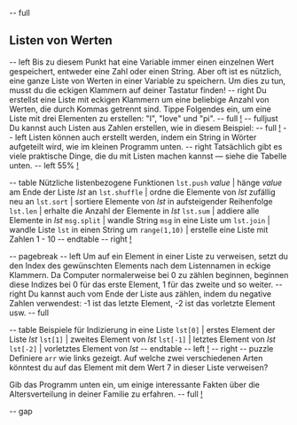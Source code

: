 -- full
## Listen von Werten
-- left
Bis zu diesem Punkt hat eine Variable immer einen einzelnen Wert gespeichert, entweder eine Zahl oder einen String. Aber oft ist es nützlich, eine ganze Liste von Werten in einer Variable zu speichern. Um dies zu tun, musst du die eckigen Klammern auf deiner Tastatur finden!
-- right
Du erstellst eine Liste mit eckigen Klammern um eine beliebige Anzahl von Werten, die durch Kommas getrennt sind.
Tippe Folgendes ein, um eine Liste mit drei Elementen zu erstellen: "I", "love" und "pi".
-- full
[!](p28-IlovepiCode.png)
-- fulljust
Du kannst auch Listen aus Zahlen erstellen, wie in diesem Beispiel:
-- full
[!](p28-primesCode.png)
-- left
Listen können auch erstellt werden, indem ein String in Wörter aufgeteilt wird, wie im kleinen Programm unten.
-- right
Tatsächlich gibt es viele praktische Dinge, die du mit Listen machen kannst — siehe die Tabelle unten.
-- left 55%
[!](p28-listing1.png)

-- table
Nützliche listenbezogene Funktionen
`lst.push` _value_ | hänge _value_ am Ende der Liste _lst_ an
`lst.shuffle` | ordne die Elemente von _lst_ zufällig neu an
`lst.sort` | sortiere Elemente von _lst_ in aufsteigender Reihenfolge
`lst.len` | erhalte die Anzahl der Elemente in _lst_
`lst.sum` | addiere alle Elemente in _lst_
`msg.split` | wandle String `msg` in eine Liste um
`lst.join` | wandle Liste `lst` in einen String um
`range(1,10)` | erstelle eine Liste mit Zahlen 1 - 10
-- endtable
-- right
[!](p28-helloBot.png)

-- pagebreak
-- left
Um auf ein Element in einer Liste zu verweisen, setzt du den Index des gewünschten Elements nach dem Listennamen in eckige Klammern. Da Computer normalerweise bei 0 zu zählen beginnen, beginnen diese Indizes bei 0 für das erste Element, 1 für das zweite und so weiter.
-- right
Du kannst auch vom Ende der Liste aus zählen, indem du negative Zahlen verwendest: -1 ist das letzte Element, -2 ist das vorletzte Element usw.
-- full

-- table
Beispiele für Indizierung in eine Liste
`lst[0]` | erstes Element der Liste _lst_
`lst[1]` | zweites Element von _lst_
`lst[-1]` | letztes Element von _lst_
`lst[-2]` | vorletztes Element von _lst_
-- endtable
-- left
[!](p28-listScreen.png)
-- right
-- puzzle
Definiere `arr` wie links gezeigt. Auf welche zwei verschiedenen Arten könntest du auf das Element mit dem Wert 7 in dieser Liste verweisen?

Gib das Programm unten ein, um einige interessante Fakten über die Altersverteilung in deiner Familie zu erfahren.
-- full
[!](p28-listing2.png)

-- gap
